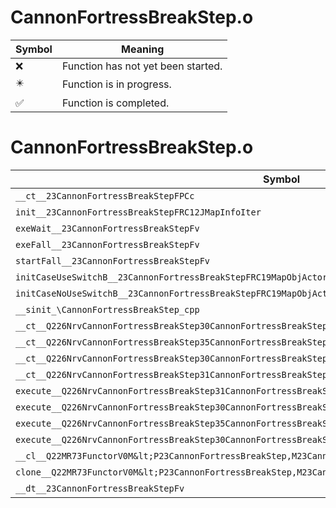 # CannonFortressBreakStep.o
| Symbol | Meaning 
| ------------- | ------------- 
| :x: | Function has not yet been started. 
| :eight_pointed_black_star: | Function is in progress. 
| :white_check_mark: | Function is completed. 


# CannonFortressBreakStep.o
| Symbol | Decompiled? |
| ------------- | ------------- |
| `__ct__23CannonFortressBreakStepFPCc` | :x: |
| `init__23CannonFortressBreakStepFRC12JMapInfoIter` | :x: |
| `exeWait__23CannonFortressBreakStepFv` | :x: |
| `exeFall__23CannonFortressBreakStepFv` | :x: |
| `startFall__23CannonFortressBreakStepFv` | :x: |
| `initCaseUseSwitchB__23CannonFortressBreakStepFRC19MapObjActorInitInfo` | :x: |
| `initCaseNoUseSwitchB__23CannonFortressBreakStepFRC19MapObjActorInitInfo` | :x: |
| `__sinit_\CannonFortressBreakStep_cpp` | :x: |
| `__ct__Q226NrvCannonFortressBreakStep30CannonFortressBreakStepNrvWaitFv` | :x: |
| `__ct__Q226NrvCannonFortressBreakStep35CannonFortressBreakStepNrvFallStartFv` | :x: |
| `__ct__Q226NrvCannonFortressBreakStep30CannonFortressBreakStepNrvFallFv` | :x: |
| `__ct__Q226NrvCannonFortressBreakStep31CannonFortressBreakStepNrvBreakFv` | :x: |
| `execute__Q226NrvCannonFortressBreakStep31CannonFortressBreakStepNrvBreakCFP5Spine` | :x: |
| `execute__Q226NrvCannonFortressBreakStep30CannonFortressBreakStepNrvFallCFP5Spine` | :x: |
| `execute__Q226NrvCannonFortressBreakStep35CannonFortressBreakStepNrvFallStartCFP5Spine` | :x: |
| `execute__Q226NrvCannonFortressBreakStep30CannonFortressBreakStepNrvWaitCFP5Spine` | :x: |
| `__cl__Q22MR73FunctorV0M&lt;P23CannonFortressBreakStep,M23CannonFortressBreakStepFPCvPv_v&gt;CFv` | :x: |
| `clone__Q22MR73FunctorV0M&lt;P23CannonFortressBreakStep,M23CannonFortressBreakStepFPCvPv_v&gt;CFP7JKRHeap` | :x: |
| `__dt__23CannonFortressBreakStepFv` | :x: |

